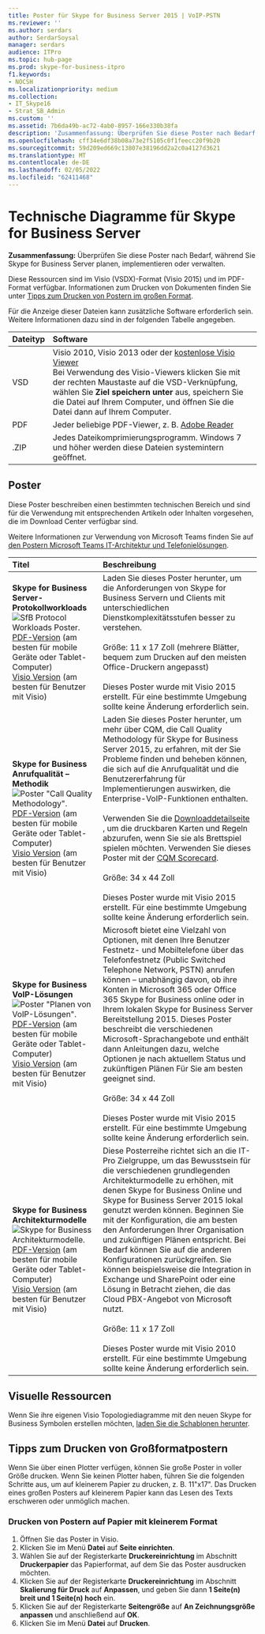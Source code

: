```yaml
---
title: Poster für Skype for Business Server 2015 | VoIP-PSTN
ms.reviewer: ''
ms.author: serdars
author: SerdarSoysal
manager: serdars
audience: ITPro
ms.topic: hub-page
ms.prod: skype-for-business-itpro
f1.keywords:
- NOCSH
ms.localizationpriority: medium
ms.collection:
- IT_Skype16
- Strat_SB_Admin
ms.custom: ''
ms.assetid: 7b6da49b-ac72-4ab0-8957-166e330b38fa
description: 'Zusammenfassung: Überprüfen Sie diese Poster nach Bedarf, während Sie Skype for Business Server planen, implementieren oder verwalten.'
ms.openlocfilehash: cff34e6df38b08a73e2f5105c0f1feecc20f9b20
ms.sourcegitcommit: 59d209ed669c13807e38196dd2a2c0a4127d3621
ms.translationtype: MT
ms.contentlocale: de-DE
ms.lasthandoff: 02/05/2022
ms.locfileid: "62411468"
---
```

# <a name="technical-diagrams-for-skype-for-business-server"></a>Technische Diagramme für Skype for Business Server

**Zusammenfassung:** Überprüfen Sie diese Poster nach Bedarf, während Sie Skype for Business Server planen, implementieren oder verwalten.

Diese Ressourcen sind im Visio (VSDX)-Format (Visio 2015) und im PDF-Format verfügbar. Informationen zum Drucken von Dokumenten finden Sie unter [Tipps zum Drucken von Postern im großen Format](technical-diagrams.md#tips).

Für die Anzeige dieser Dateien kann zusätzliche Software erforderlich sein. Weitere Informationen dazu sind in der folgenden Tabelle angegeben.

|Dateityp|Software|
|:--- |:--- |
|VSD |Visio 2010, Visio 2013 oder der [kostenlose Visio Viewer](https://go.microsoft.com/fwlink/p/?LinkId=393676) <br/> Bei Verwendung des Visio-Viewers klicken Sie mit der rechten Maustaste auf die VSD-Verknüpfung, wählen Sie **Ziel speichern unter** aus, speichern Sie die Datei auf Ihrem Computer, und öffnen Sie die Datei dann auf Ihrem Computer. |
|PDF |Jeder beliebige PDF-Viewer, z. B. [Adobe Reader](https://go.microsoft.com/fwlink/p/?LinkId=393675) |
|.ZIP |Jedes Dateikomprimierungsprogramm. Windows 7 und höher werden diese Dateien systemintern geöffnet. |

## <a name="posters"></a>Poster

Diese Poster beschreiben einen bestimmten technischen Bereich und sind für die Verwendung mit entsprechenden Artikeln oder Inhalten vorgesehen, die im Download Center verfügbar sind.

Weitere Informationen zur Verwendung von Microsoft Teams finden Sie auf [den Postern Microsoft Teams IT-Architektur und Telefonielösungen](/MicrosoftTeams/teams-architecture-solutions-posters).

|Titel|Beschreibung|
|:---|:---|
|**Skype for Business Server-Protokollworkloads** <br/>![SfB Protocol Workloads Poster.](media/0dccf933-eab3-4793-a8a4-4f6b9b0b4fa0.png)<br/>[PDF-Version](https://go.microsoft.com/fwlink/p/?LinkId=550989) (am besten für mobile Geräte oder Tablet-Computer) <br/> [Visio Version](https://go.microsoft.com/fwlink/p/?LinkId=550991) (am besten für Benutzer mit Visio) |Laden Sie dieses Poster herunter, um die Anforderungen von Skype for Business Servern und Clients mit unterschiedlichen Dienstkomplexitätsstufen besser zu verstehen.<br/> <br/> Größe: 11 x 17 Zoll (mehrere Blätter, bequem zum Drucken auf den meisten Office-Druckern angepasst) <br/> <br/> Dieses Poster wurde mit Visio 2015 erstellt. Für eine bestimmte Umgebung sollte keine Änderung erforderlich sein. |
|**Skype for Business Anrufqualität – Methodik** <br/> ![Poster "Call Quality Methodology". ](media/69d33707-8dc4-446a-8d72-0a77be59a64a.png)[PDF-Version](https://go.microsoft.com/fwlink/p/?LinkId=617899) (am besten für mobile Geräte oder Tablet-Computer) <br/> [Visio Version](https://go.microsoft.com/fwlink/p/?LinkId=617900) (am besten für Benutzer mit Visio) |Laden Sie dieses Poster herunter, um mehr über CQM, die Call Quality Methodology für Skype for Business Server 2015, zu erfahren, mit der Sie Probleme finden und beheben können, die sich auf die Anrufqualität und die Benutzererfahrung für Implementierungen auswirken, die Enterprise-VoIP-Funktionen enthalten. <br/> <br/> Verwenden Sie die [Downloaddetailseite](https://go.microsoft.com/fwlink/p/?LinkId=617898) , um die druckbaren Karten und Regeln abzurufen, wenn Sie sie als Brettspiel spielen möchten. Verwenden Sie dieses Poster mit der [CQM Scorecard](https://go.microsoft.com/fwlink/p/?LinkId=617904). <br/><br/> Größe: 34 x 44 Zoll <br/> <br/> Dieses Poster wurde mit Visio 2015 erstellt. Für eine bestimmte Umgebung sollte keine Änderung erforderlich sein. |
|**Skype for Business VoIP-Lösungen** <br/> ![Poster "Planen von VoIP-Lösungen".](media/1d3371f3-d554-4d6b-ac4f-a927bbe50b26.png) <br/> [PDF-Version](https://go.microsoft.com/fwlink/?linkid=869123) (am besten für mobile Geräte oder Tablet-Computer) <br/> [Visio Version](https://go.microsoft.com/fwlink/?linkid=869124) (am besten für Benutzer mit Visio) |Microsoft bietet eine Vielzahl von Optionen, mit denen Ihre Benutzer Festnetz- und Mobiltelefone über das Telefonfestnetz (Public Switched Telephone Network, PSTN) anrufen können – unabhängig davon, ob ihre Konten in Microsoft 365 oder Office 365 Skype for Business online oder in Ihrem lokalen Skype for Business Server  Bereitstellung 2015. Dieses Poster beschreibt die verschiedenen Microsoft-Sprachangebote und enthält dann Anleitungen dazu, welche Optionen je nach aktuellem Status und zukünftigen Plänen Für Sie am besten geeignet sind. <br/> <br/> Größe: 34 x 44 Zoll <br/><br/> Dieses Poster wurde mit Visio 2015 erstellt. Für eine bestimmte Umgebung sollte keine Änderung erforderlich sein. |
|**Skype for Business Architekturmodelle** <br/> ![Skype for Business Architekturmodelle.](media/0734153f-af7b-4cf3-b095-96bdd1de3fb0.png) <br/> [PDF-Version](https://go.microsoft.com/fwlink/?linkid=869125) (am besten für mobile Geräte oder Tablet-Computer) <br/> [Visio Version](https://go.microsoft.com/fwlink/?linkid=869126) (am besten für Benutzer mit Visio) |Diese Posterreihe richtet sich an die IT-Pro Zielgruppe, um das Bewusstsein für die verschiedenen grundlegenden Architekturmodelle zu erhöhen, mit denen Skype for Business Online und Skype for Business Server 2015 lokal genutzt werden können. Beginnen Sie mit der Konfiguration, die am besten den Anforderungen Ihrer Organisation und zukünftigen Plänen entspricht. Bei Bedarf können Sie auf die anderen Konfigurationen zurückgreifen. Sie können beispielsweise die Integration in Exchange und SharePoint oder eine Lösung in Betracht ziehen, die das Cloud PBX-Angebot von Microsoft nutzt. <br/><br/> Größe: 11 x 17 Zoll <br/><br/> Dieses Poster wurde mit Visio 2010 erstellt. Für eine bestimmte Umgebung sollte keine Änderung erforderlich sein. |

## <a name="visual-assets"></a>Visuelle Ressourcen

Wenn Sie ihre eigenen Visio Topologiediagramme mit den neuen Skype for Business Symbolen erstellen möchten, [laden Sie die Schablonen herunter](https://go.microsoft.com/fwlink/p/?LinkId=550985).

## <a name="tips-for-printing-large-format-posters"></a>Tipps zum Drucken von Großformatpostern

<a name="tips"> </a>

Wenn Sie über einen Plotter verfügen, können Sie große Poster in voller Größe drucken. Wenn Sie keinen Plotter haben, führen Sie die folgenden Schritte aus, um auf kleinerem Papier zu drucken, z. B. 11"x17". Das Drucken eines großen Posters auf kleinerem Papier kann das Lesen des Texts erschweren oder unmöglich machen.

### <a name="print-posters-on-smaller-paper"></a>Drucken von Postern auf Papier mit kleinerem Format

1. Öffnen Sie das Poster in Visio.
2. Klicken Sie im Menü **Datei** auf **Seite einrichten**.
3. Wählen Sie auf der Registerkarte **Druckereinrichtung** im Abschnitt **Druckerpapier** das Papierformat, auf dem Sie das Poster ausdrucken möchten.
4. Klicken Sie auf der Registerkarte **Druckereinrichtung** im Abschnitt **Skalierung für Druck** auf **Anpassen**, und geben Sie dann **1 Seite(n) breit und 1 Seite(n) hoch** ein.
5. Klicken Sie auf der Registerkarte **Seitengröße** auf **An Zeichnungsgröße anpassen** und anschließend auf **OK**.
6. Klicken Sie im Menü **Datei** auf **Drucken**.